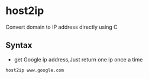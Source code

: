 # host2ip
Convert domain  to IP address directly using C 

## Syntax

* get Google ip address,Just return one ip once a time 

```bash
host2ip www.google.com
```
